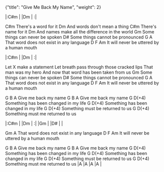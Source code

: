 {"title": "Give Me Back My Name",
"weight": 2}


|:C#m   |     |Dm    |    :|

C#m
There's a word for it
Dm
And words don't mean a thing
C#m
There's name for it
Dm
And names make all the difference in the world
Gm
Some things can never be spoken
D#
Some things cannot be pronounced
G                  A
That word does not exist in any language
        D                     F             Am
It will never be uttered by a human mouth

|:C#m   |     |Dm    |    :|

Let X make a statement
Let breath pass through those cracked lips
That man was my hero
And now that word has been taken from us
Gm
Some things can never be spoken
D#
Some things cannot be pronounced
G                  A
That word does not exist in any language
        D                     F           Am
It will never be uttered by a human mouth

G       B       A
Give me back my name
G       B       A
Give me back my name
G                                D(+4)
Something has been changed in my life
G                                D(+4)
Something has been changed in my life
G                             D(+4)
Something must be returned to us
G                             D(+4)
Something must me returned to us

|:C#m   |     |Dm    |    :|
|Gm    |     |D#   |    |

Gm                  A
That word does not exist in any language
        D                     F            Am
It will never be uttered by a human mouth

G       B       A
Give me back my name
G       B       A
Give me back my name
G                                D(+4)
Something has been changed in my life
G                                D(+4)
Something has been changed in my life
G                             D(+4)
Something must be returned to us
G                             D(+4)
Something must me returned to us
|A    |A    |A    |A    |
